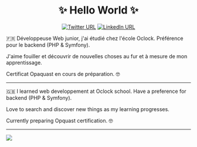 ### <h1 align="center">✨ Hello World ✨</h1>

<div align="center">

 <a href="https://twitter.com/SevD_Dev">![Twitter URL](https://img.shields.io/twitter/url?label=Twitter&style=social&url=https://twitter.com/SevD_Dev)</a>
 <a href="https://www.linkedin.com/in/s%C3%A9verine-dubois-670a38238/">![LinkedIn URL](https://img.shields.io/static/v1?message=LinkedIn&logo=LinkedIn&labelColor=5c5c5c&color=1182c3&logoColor=white&label=%20&style=plastic&url=https://www.linkedin.com/in/s%C3%A9verine-dubois-670a38238/) </a>

</div>

:fr:
Développeuse Web junior, j'ai étudié chez l'école Oclock. Préférence pour le backend (PHP & Symfony).

J'aime fouiller et découvrir de nouvelles choses au fur et à mesure de mon apprentissage.

Certificat Opaquast en cours de préparation. :nerd_face:

_______

🇬🇧
I learned web developpement at Oclock school. Have a preference for backend (PHP & Symfony).

Love to search and discover new things as my learning progresses.

Currently preparing Opquast certification. :nerd_face:


______

<a href="https://github.com/Severine-Dubois/github-readme-stats">
  <img align="center" src="https://github-readme-stats.vercel.app/api/top-langs/?username=Severine-Dubois&layout=compact" />
</a>

<!--
**Severine-Dubois/Severine-Dubois** is a ✨ _special_ ✨ repository because its `README.md` (this file) appears on your GitHub profile.

Here are some ideas to get you started:

- 🔭 I’m currently working on ...
- 🌱 I’m currently learning ...
- 👯 I’m looking to collaborate on ...
- 🤔 I’m looking for help with ...
- 💬 Ask me about ...
- 📫 How to reach me: ...
- 😄 Pronouns: ...
- ⚡ Fun fact: ...
-->
